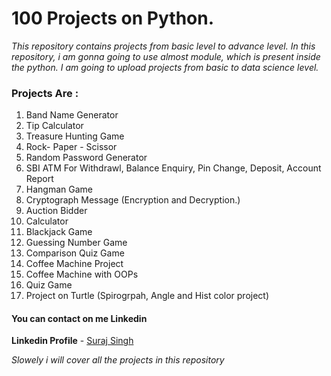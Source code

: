 
# 100 Projects on Python.

*This repository contains projects from basic level to advance level. In this repository, i am gonna going to use almost module, which is present inside the python. I am going to upload projects from basic  to data science level.*

### Projects Are :

1. Band Name Generator
2. Tip Calculator
3. Treasure Hunting Game
4. Rock- Paper - Scissor
5. Random Password Generator
6. SBI ATM For Withdrawl, Balance Enquiry, Pin Change, Deposit, Account Report
7. Hangman Game
8. Cryptograph Message (Encryption and Decryption.)
9. Auction Bidder
10. Calculator
11. Blackjack Game
12. Guessing Number Game
13. Comparison Quiz Game
14. Coffee Machine Project
15. Coffee Machine with OOPs
16. Quiz Game
17. Project on Turtle (Spirogrpah, Angle and Hist color project)


#### You can contact on me Linkedin
**Linkedin Profile** - [Suraj Singh](https://www.linkedin.com/in/suraj-singh-b869a4246/)

*Slowely i will cover all the projects in this repository*
